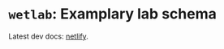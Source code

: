 # `wetlab`: Examplary lab schema

Latest dev docs: [netlify](https://lnschema-lamin1-tvhn.netlify.app).
